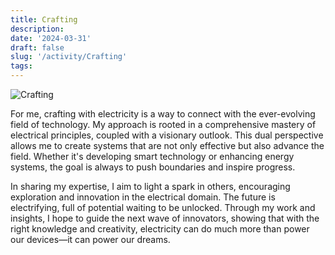 ```yaml
---
title: Crafting
description: 
date: '2024-03-31'
draft: false
slug: '/activity/Crafting'
tags:
---
```


![Crafting](/Crafting3.png)

For me, crafting with electricity is a way to connect with the ever-evolving field of technology. My approach is rooted in a comprehensive mastery of electrical principles, coupled with a visionary outlook. This dual perspective allows me to create systems that are not only effective but also advance the field. Whether it's developing smart technology or enhancing energy systems, the goal is always to push boundaries and inspire progress.

In sharing my expertise, I aim to light a spark in others, encouraging exploration and innovation in the electrical domain. The future is electrifying, full of potential waiting to be unlocked. Through my work and insights, I hope to guide the next wave of innovators, showing that with the right knowledge and creativity, electricity can do much more than power our devices—it can power our dreams.
